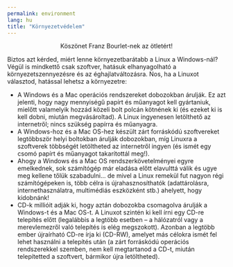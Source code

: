 ```yaml
---
permalink: environment
lang: hu
title: "Környezetvédelem"
---
```


<p align="center">Köszönet Franz Bourlet-nek az ötletért!

Biztos azt kérded, miért lenne környezetbarátabb a Linux a Windows-nál? Végül is mindkettő csak szoftver, hatásuk elhanyagolható a környezetszennyezésre és az éghajlatváltozásra. Nos, ha a Linuxot választod, hatással lehetsz a környezetre:

<ul>

<li>A Windows és a Mac operációs rendszereket dobozokban árulják. Ez azt jelenti, hogy nagy mennyiségű papírt és műanyagot kell gyártaniuk, mielőtt valamelyik hozzád közeli bolt polcán kötnének ki (és ezeket ki is kell dobni, miután megvásároltad). A Linux ingyenesen letölthető az internetről; nincs szükség papírra és műanyagra.</li>

<li>A Windows-hoz és a Mac OS-hez készült zárt forráskódú szoftvereket legtöbbször helyi boltokban árulják dobozokban, míg Linuxra a szoftverek többségét letöltheted az internetről ingyen (és ismét egy csomó papírt és műanyagot takarítottál meg!).</li>

<li>Ahogy a Windows és a Mac OS rendszerkövetelményei egyre emelkednek, sok számítógép már eladása előtt elavulttá válik és ugye meg kellene tőlük szabadulni... de mivel a Linux remekül fut nagyon régi számítógépeken is, több célra is újrahasznosíthatók (adattárolásra, internethasználatra, multimédiás eszközként stb.) ahelyett, hogy kidobnánk!</li>

<li>CD-k millióit adják ki, hogy aztán dobozokba csomagolva árulják a Windows-t és a Mac OS-t. A Linuxot szintén ki kell írni egy CD-re telepítés előtt (legalábbis a legtöbb esetben – a hálózatról vagy a merevlemezről való telepítés is elég megszokott). Azonban a legtöbb ember újraírható CD-re írja ki (CD-RW), amelyet más célokra ismét fel lehet használni a telepítés után (a zárt forráskódú operációs rendszerekkel szemben, nem kell megtartanod a CD-t, miután telepítetted a szoftvert, bármikor újra letöltheted).</li>

</ul>




